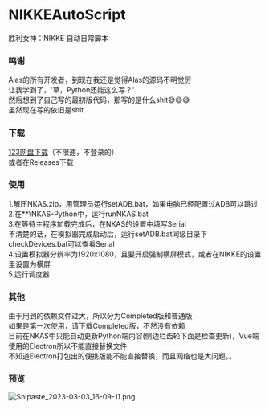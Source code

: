 # NIKKEAutoScript
胜利女神：NIKKE 自动日常脚本

### 鸣谢
Alas的所有开发者，到现在我还是觉得Alas的源码不明觉厉  
让我学到了，'草，Python还能这么写？'  
然后想到了自己写的最初版代码，那写的是什么shit😅😅😅  
虽然现在写的依旧是shit  

### 下载
[123网盘下载](https://www.123pan.com/s/1HLA-TWdVh.html)（不限速，不登录的）     
或者在Releases下载

### 使用
1.解压NKAS.zip，用管理员运行setADB.bat，如果电脑已经配置过ADB可以跳过  
2.在**\NKAS-Python中，运行runNKAS.bat  
3.在等待主程序加载完成后，在NKAS的设置中填写Serial  
不清楚的话，在模拟器完成启动后，运行setADB.bat同级目录下checkDevices.bat可以查看Serial  
4.设置模拟器分辨率为1920x1080，且要开启强制横屏模式，或者在NIKKE的设置里设置为横屏  
5.运行调度器  

### 其他
由于用到的依赖文件过大，所以分为Completed版和普通版  
如果是第一次使用，请下载Completed版，不然没有依赖  
目前在NKAS中只能自动更新Python端内容(侧边栏齿轮下面是检查更新)，Vue端使用的Electron所以不能直接替换文件  
不知道Electron打包出的便携版能不能直接替换，而且网络也是大问题。。  

### 预览

![Snipaste_2023-03-03_16-09-11.png](https://s2.loli.net/2023/03/03/2iESL1hIV8yAqr5.png)







